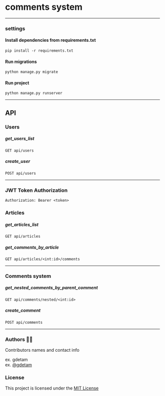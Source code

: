 # comments system
***

### settings

#### Install dependencies from requirements.txt

```
pip install -r requirements.txt
```

#### Run migrations
```
python manage.py migrate
```

#### Run project
```
python manage.py runserver
```
***
## API

### Users
##### get_users_list
```
GET api/users 
```
##### create_user
```
POST api/users
```

***
### JWT Token Authorization
```
Authorization: Bearer <token>
```

### Articles
##### get_articles_list
```
GET api/articles 
```
##### get_comments_by_article
```
GET api/articles/<int:id>/comments
```
***

### Comments system
##### get_nested_comments_by_parent_comment
```
GET api/comments/nested/<int:id>
```
##### create_comment
```
POST api/comments
```
***

### Authors 👨‍💻

Contributors names and contact info

ex. gdetam  
ex. [@gdetam](https://t.me/onlygdetam)

### License

This project is licensed under the [MIT License](LICENSE.txt)